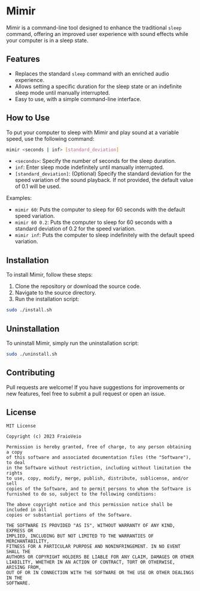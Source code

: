 # Mimir

Mimir is a command-line tool designed to enhance the traditional `sleep` command, offering an improved user experience with sound effects while your computer is in a sleep state.

## Features

- Replaces the standard `sleep` command with an enriched audio experience.
- Allows setting a specific duration for the sleep state or an indefinite sleep mode until manually interrupted.
- Easy to use, with a simple command-line interface.

## How to Use

To put your computer to sleep with Mimir and play sound at a variable speed, use the following command:

```bash
mimir <seconds | inf> [standard_deviation]
```

- `<seconds>`: Specify the number of seconds for the sleep duration.
- `inf`: Enter sleep mode indefinitely until manually interrupted.
- `[standard_deviation]`: (Optional) Specify the standard deviation for the speed variation of the sound playback. If not provided, the default value of 0.1 will be used.

Examples:

- `mimir 60`: Puts the computer to sleep for 60 seconds with the default speed variation.
- `mimir 60 0.2`: Puts the computer to sleep for 60 seconds with a standard deviation of 0.2 for the speed variation.
- `mimir inf`: Puts the computer to sleep indefinitely with the default speed variation.

## Installation

To install Mimir, follow these steps:

1. Clone the repository or download the source code.
2. Navigate to the source directory.
3. Run the installation script:

```bash
sudo ./install.sh
```

## Uninstallation

To uninstall Mimir, simply run the uninstallation script:

```bash
sudo ./uninstall.sh
```

## Contributing

Pull requests are welcome! If you have suggestions for improvements or new features, feel free to submit a pull request or open an issue.

## License

```
MIT License

Copyright (c) 2023 FraioVeio

Permission is hereby granted, free of charge, to any person obtaining a copy
of this software and associated documentation files (the "Software"), to deal
in the Software without restriction, including without limitation the rights
to use, copy, modify, merge, publish, distribute, sublicense, and/or sell
copies of the Software, and to permit persons to whom the Software is
furnished to do so, subject to the following conditions:

The above copyright notice and this permission notice shall be included in all
copies or substantial portions of the Software.

THE SOFTWARE IS PROVIDED "AS IS", WITHOUT WARRANTY OF ANY KIND, EXPRESS OR
IMPLIED, INCLUDING BUT NOT LIMITED TO THE WARRANTIES OF MERCHANTABILITY,
FITNESS FOR A PARTICULAR PURPOSE AND NONINFRINGEMENT. IN NO EVENT SHALL THE
AUTHORS OR COPYRIGHT HOLDERS BE LIABLE FOR ANY CLAIM, DAMAGES OR OTHER
LIABILITY, WHETHER IN AN ACTION OF CONTRACT, TORT OR OTHERWISE, ARISING FROM,
OUT OF OR IN CONNECTION WITH THE SOFTWARE OR THE USE OR OTHER DEALINGS IN THE
SOFTWARE.
```